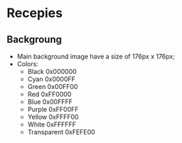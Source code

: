 # Recepies

## Backgroung
- Main background image have a size of 176px x 176px;
- Colors:
    - Black 0x000000
    - Cyan 0x0000FF
    - Green 0x00FF00
    - Red 0xFF0000
    - Blue 0x00FFFF
    - Purple 0xFF00FF
    - Yellow 0xFFFF00
    - White 0xFFFFFF
    - Transparent 0xFEFE00

